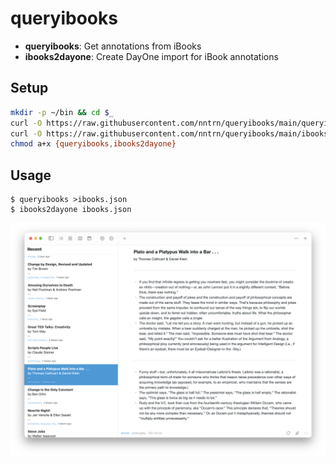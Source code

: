 # queryibooks

- **queryibooks**: Get annotations from iBooks
- **ibooks2dayone**: Create DayOne import for iBook annotations

## Setup

```sh
mkdir -p ~/bin && cd $_
curl -O https://raw.githubusercontent.com/nntrn/queryibooks/main/queryibooks
curl -O https://raw.githubusercontent.com/nntrn/queryibooks/main/ibooks2dayone
chmod a+x {queryibooks,ibooks2dayone}
```

## Usage

```console
$ queryibooks >ibooks.json
$ ibooks2dayone ibooks.json
```


![](assets/dayone.png)


